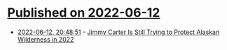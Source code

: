 # [Published on 2022-06-12](index.md)

* [2022-06-12, 20:48:51](https://news.ycombinator.com/item?id=31718125) - [Jimmy Carter Is Still Trying to Protect Alaskan Wilderness in 2022](https://www.alaskapublic.org/2022/05/10/former-president-jimmy-carter-asks-court-to-defend-alaskas-unrivaled-wilderness/)
